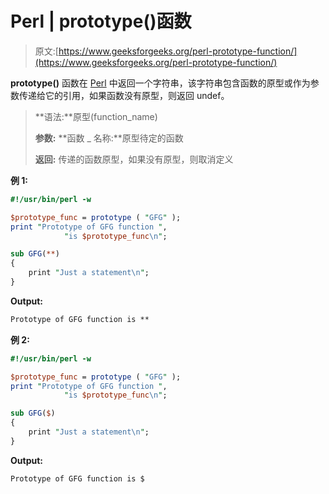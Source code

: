 # Perl | prototype()函数

> 原文:[https://www.geeksforgeeks.org/perl-prototype-function/](https://www.geeksforgeeks.org/perl-prototype-function/)

**prototype()** 函数在 [Perl](https://www.geeksforgeeks.org/introduction-to-perl/) 中返回一个字符串，该字符串包含函数的原型或作为参数传递给它的引用，如果函数没有原型，则返回 undef。

> **语法:**原型(function_name)
> 
> **参数:**
> **函数 _ 名称:**原型待定的函数
> 
> **返回:**
> 传递的函数原型，如果没有原型，则取消定义

**例 1:**

```perl
#!/usr/bin/perl -w

$prototype_func = prototype ( "GFG" );
print "Prototype of GFG function ", 
            "is $prototype_func\n";

sub GFG(**) 
{
    print "Just a statement\n";
}
```

**Output:**

```perl
Prototype of GFG function is **

```

**例 2:**

```perl
#!/usr/bin/perl -w

$prototype_func = prototype ( "GFG" );
print "Prototype of GFG function ", 
            "is $prototype_func\n";

sub GFG($) 
{
    print "Just a statement\n";
}
```

**Output:**

```perl
Prototype of GFG function is $

```